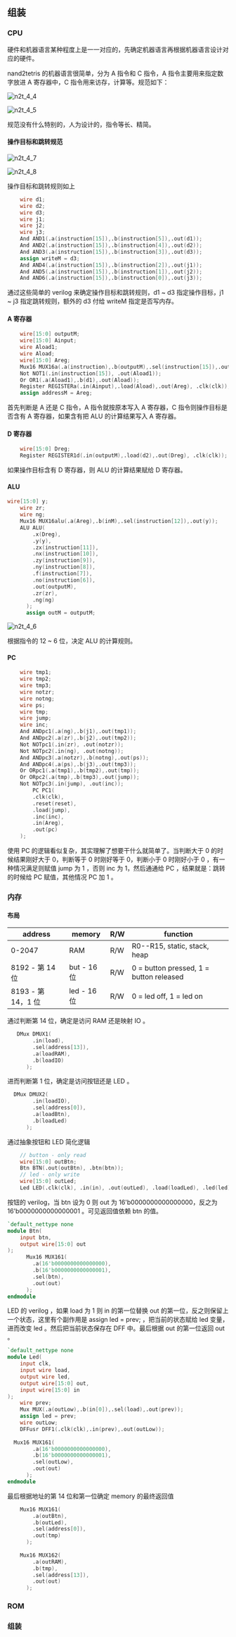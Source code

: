 ## 组装

### CPU

硬件和机器语言某种程度上是一一对应的，先确定机器语言再根据机器语言设计对应的硬件。

nand2tetris 的机器语言很简单，分为 A 指令和 C 指令，A 指令主要用来指定数字放进 A 寄存器中，C 指令用来访存，计算等。规范如下：

![n2t_4_4](https://tva1.sinaimg.cn/large/e6c9d24egy1h2yslot438j20gl03pglu.jpg)



![n2t_4_5](https://tva1.sinaimg.cn/large/e6c9d24egy1h2ysm1labhj20hb04jaae.jpg)

规范没有什么特别的，人为设计的，指令等长、精简。

#### 操作目标和跳转规范


![n2t_4_7](https://tva1.sinaimg.cn/large/e6c9d24egy1h2ysnb6oboj20gy0620te.jpg)

![n2t_4_8](https://tva1.sinaimg.cn/large/e6c9d24egy1h2ysnji2tij20eq06kwev.jpg)

操作目标和跳转规则如上


```verilog
    wire d1;
    wire d2;
    wire d3;
    wire j1;
    wire j2;
    wire j3;
    And AND1(.a(instruction[15]),.b(instruction[5]),.out(d1));
    And AND2(.a(instruction[15]),.b(instruction[4]),.out(d2));
    And AND3(.a(instruction[15]),.b(instruction[3]),.out(d3));
    assign writeM = d3;
    And AND4(.a(instruction[15]),.b(instruction[2]),.out(j1));
    And AND5(.a(instruction[15]),.b(instruction[1]),.out(j2));
    And AND6(.a(instruction[15]),.b(instruction[0]),.out(j3));
```

通过这些简单的 verilog 来确定操作目标和跳转规则，d1 ~ d3 指定操作目标，j1 ~ j3 指定跳转规则，额外的 d3 付给 writeM 指定是否写内存。

#### A 寄存器

```verilog
    wire[15:0] outputM;
    wire[15:0] Ainput;
    wire Aload1;
    wire Aload;
    wire[15:0] Areg;
    Mux16 MUX16a(.a(instruction),.b(outputM),.sel(instruction[15]),.out(Ainput));
    Not NOT1(.in(instruction[15]), .out(Aload1));
    Or OR1(.a(Aload1),.b(d1),.out(Aload));
    Register REGISTERa(.in(Ainput),.load(Aload),.out(Areg), .clk(clk));
    assign addressM = Areg;
```

首先判断是 A 还是 C 指令，A 指令就按原本写入 A 寄存器，C 指令则操作目标是否含有 A 寄存器，如果含有把 ALU 的计算结果写入 A 寄存器。

#### D 寄存器

```verilog
    wire[15:0] Dreg;
    Register REGISTER1d(.in(outputM),.load(d2),.out(Dreg), .clk(clk));
```

如果操作目标含有 D 寄存器，则 ALU 的计算结果赋给 D 寄存器。

#### ALU

```verilog
wire[15:0] y;
    wire zr;
    wire ng;
    Mux16 MUX16alu(.a(Areg),.b(inM),.sel(instruction[12]),.out(y));
    ALU ALU(
	    .x(Dreg),
		.y(y),
        .zx(instruction[11]),
        .nx(instruction[10]),
        .zy(instruction[9]),
        .ny(instruction[8]),
        .f(instruction[7]),
        .no(instruction[6]),
	    .out(outputM),
	    .zr(zr),
	    .ng(ng)
	  );
      assign outM = outputM; 
```

![n2t_4_6](https://tva1.sinaimg.cn/large/e6c9d24egy1h2yt9ep6r9j20fa0d7aas.jpg)

根据指令的 12 ~ 6 位，决定 ALU 的计算规则。

#### PC

```verilog
    wire tmp1;
    wire tmp2;
    wire tmp3;
    wire notzr;
    wire notng;
    wire ps;
    wire tmp;
    wire jump;
    wire inc;
    And ANDpc1(.a(ng),.b(j1),.out(tmp1));
    And ANDpc2(.a(zr),.b(j2),.out(tmp2));
    Not NOTpc1(.in(zr), .out(notzr));
    Not NOTpc2(.in(ng), .out(notng));
    And ANDpc3(.a(notzr),.b(notng),.out(ps));
    And ANDpc4(.a(ps),.b(j3),.out(tmp3));
    Or ORpc1(.a(tmp1),.b(tmp2),.out(tmp));
    Or ORpc2(.a(tmp),.b(tmp3),.out(jump));
    Not NOTpc3(.in(jump), .out(inc));
    	PC PC1(
    	.clk(clk),
		.reset(reset),
		.load(jump),
		.inc(inc),
		.in(Areg),
		.out(pc)
  	);
```

使用 PC 的逻辑看似复杂，其实理解了想要干什么就简单了。当判断大于 0 的时候结果刚好大于 0，判断等于 0 时刚好等于 0，判断小于 0 时刚好小于 0 ，有一种情况满足则赋值 jump 为 1 ，否则 inc 为 1，然后通通给 PC ，结果就是：跳转的时候给 PC 赋值，其他情况 PC 加 1 。

### 内存

#### 布局


|address | memory|R/W|function|
|-|-|-|-|
|0-2047| RAM|R/W|R0--R15, static, stack, heap|
| 8192 - 第 14 位 | but - 16 位 |R/W|0 = button pressed, 1 = button released|
| 8193 - 第 14，1 位 | led - 16 位 |R/W|0 = led off, 1 = led on|

通过判断第 14 位，确定是访问 RAM 还是映射 IO 。

```verilog
   DMux DMUX1(
	    .in(load),
	    .sel(address[13]),
	    .a(loadRAM),
		.b(loadIO)
	  );
```

进而判断第 1 位，确定是访问按钮还是 LED 。

```verilog
  DMux DMUX2(
	    .in(loadIO),
	    .sel(address[0]),
	    .a(loadBtn),
		.b(loadLed)
	  );
```

通过抽象按钮和 LED 简化逻辑

```verilog
    // button - only read
    wire[15:0] outBtn;
    Btn BTN(.out(outBtn), .btn(btn));
    // led - only write
    wire[15:0] outLed;
    Led LED(.clk(clk), .in(in), .out(outLed), .load(loadLed), .led(led));
```

按钮的 verilog，当 btn 设为 0 则 out 为 16'b0000000000000000，反之为 16'b0000000000000001 。可见返回值依赖 btn 的值。

```verilog
`default_nettype none
module Btn(
    input btn,
	output wire[15:0] out
);
      Mux16 MUX161(
		.a(16'b0000000000000000),
		.b(16'b0000000000000001),
		.sel(btn),
	    .out(out)
	  );
endmodule
```

LED 的 verilog ，如果 load 为 1 则 in 的第一位替换 out 的第一位，反之则保留上一个状态，这里有个副作用是 assign led = prev; ，把当前的状态赋给 led 变量，进而改变 led 。然后把当前状态保存在 DFF 中。最后根据 out 的第一位返回 out 。

```verilog
`default_nettype none
module Led(
    input clk,
	input wire load,
    output wire led,
	output wire[15:0] out,
	input wire[15:0] in
);
    wire prev;
    Mux MUX(.a(outLow),.b(in[0]),.sel(load),.out(prev));
    assign led = prev;
    wire outLow;
	DFFusr DFF1(.clk(clk),.in(prev),.out(outLow));
     
  Mux16 MUX161(
		.a(16'b0000000000000000),
		.b(16'b0000000000000001),
		.sel(outLow),
	    .out(out)
	  );
endmodule
```

最后根据地址的第 14 位和第一位确定 memory 的最终返回值

```verilog
    Mux16 MUX161(
		.a(outBtn),
		.b(outLed),
		.sel(address[0]),
	    .out(tmp)
	  );
    
    Mux16 MUX162(
		.a(outRAM),
		.b(tmp),
		.sel(address[13]),
	    .out(out)
	  );
```

### ROM



### 组装

